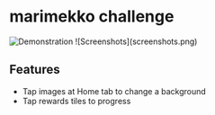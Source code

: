 #  marimekko challenge

<img src="demo.gif" alt="Demonstration" width="375"/>
![Screenshots](screenshots.png)

## Features

* Tap images at Home tab to change a background  
* Tap rewards tiles to progress 
